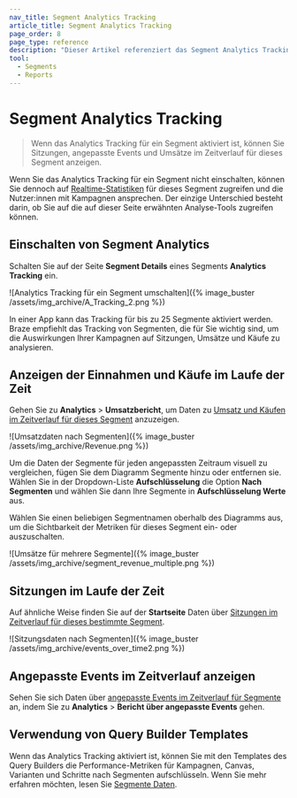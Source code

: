 ```yaml
---
nav_title: Segment Analytics Tracking
article_title: Segment Analytics Tracking
page_order: 8
page_type: reference
description: "Dieser Artikel referenziert das Segment Analytics Tracking und zeigt Ihnen, wie Sie Umsätze und Käufe im Zeitverlauf, Sitzungen im Zeitverlauf und angepasste Events im Zeitverlauf betrachten können."
tool: 
  - Segments
  - Reports
---
```


# Segment Analytics Tracking

> Wenn das Analytics Tracking für ein Segment aktiviert ist, können Sie Sitzungen, angepasste Events und Umsätze im Zeitverlauf für dieses Segment anzeigen.

Wenn Sie das Analytics Tracking für ein Segment nicht einschalten, können Sie dennoch auf [Realtime-Statistiken]({{site.baseurl}}/user_guide/data_and_analytics/reporting/viewing_and_understanding_segment_data/#segment-statistics) für dieses Segment zugreifen und die Nutzer:innen mit Kampagnen ansprechen. Der einzige Unterschied besteht darin, ob Sie auf die auf dieser Seite erwähnten Analyse-Tools zugreifen können.

## Einschalten von Segment Analytics

Schalten Sie auf der Seite **Segment Details** eines Segments **Analytics Tracking** ein.

\![Analytics Tracking für ein Segment umschalten]({% image_buster /assets/img_archive/A_Tracking_2.png %})

In einer App kann das Tracking für bis zu 25 Segmente aktiviert werden. Braze empfiehlt das Tracking von Segmenten, die für Sie wichtig sind, um die Auswirkungen Ihrer Kampagnen auf Sitzungen, Umsätze und Käufe zu analysieren.

## Anzeigen der Einnahmen und Käufe im Laufe der Zeit

Gehen Sie zu **Analytics** > **Umsatzbericht**, um Daten zu [Umsatz und Käufen im Zeitverlauf für dieses Segment]({{site.baseurl}}/user_guide/data/export_braze_data/exporting_revenue_data/) anzuzeigen.

\![Umsatzdaten nach Segmenten]({% image_buster /assets/img_archive/Revenue.png %})

Um die Daten der Segmente für jeden angepassten Zeitraum visuell zu vergleichen, fügen Sie dem Diagramm Segmente hinzu oder entfernen sie. Wählen Sie in der Dropdown-Liste **Aufschlüsselung** die Option **Nach Segmenten** und wählen Sie dann Ihre Segmente in **Aufschlüsselung Werte** aus.

Wählen Sie einen beliebigen Segmentnamen oberhalb des Diagramms aus, um die Sichtbarkeit der Metriken für dieses Segment ein- oder auszuschalten.

\![Umsätze für mehrere Segmente]({% image_buster /assets/img_archive/segment_revenue_multiple.png %})

## Sitzungen im Laufe der Zeit

Auf ähnliche Weise finden Sie auf der **Startseite** Daten über [Sitzungen im Zeitverlauf für dieses bestimmte Segment]({{site.baseurl}}/user_guide/data_and_analytics/export_braze_data/exporting_app_usage_data/#exporting-app-usage-data).

\![Sitzungsdaten nach Segmenten]({% image_buster /assets/img_archive/events_over_time2.png %})

## Angepasste Events im Zeitverlauf anzeigen

Sehen Sie sich Daten über [angepasste Events im Zeitverlauf für Segmente]({{site.baseurl}}/user_guide/data_and_analytics/custom_data/custom_events/#analytics) an, indem Sie zu **Analytics** > **Bericht über angepasste Events** gehen.

## Verwendung von Query Builder Templates

Wenn das Analytics Tracking aktiviert ist, können Sie mit den Templates des Query Builders die Performance-Metriken für Kampagnen, Canvas, Varianten und Schritte nach Segmenten aufschlüsseln. Wenn Sie mehr erfahren möchten, lesen Sie [Segmente Daten]({{site.baseurl}}/user_guide/data_and_analytics/reporting/viewing_and_understanding_segment_data/#performance-data-by-segment).

